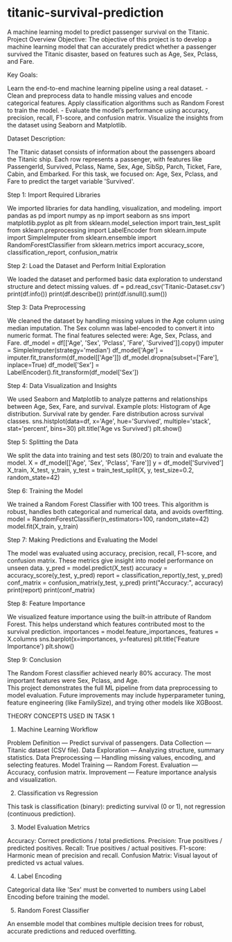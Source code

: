 # titanic-survival-prediction
A machine learning model to predict passenger survival on the Titanic.
Project Overview 
Objective: 
The objective of this project is to develop a machine learning model that can accurately predict whether a passenger survived the Titanic disaster, based on features such as Age, Sex, Pclass, and Fare. 

Key Goals: 
 
Learn the end-to-end machine learning pipeline using a real dataset. - Clean and preprocess data to handle missing values and encode categorical features. 
Apply classification algorithms such as Random Forest to train the model. - Evaluate the model’s performance using accuracy, precision, recall, F1-score, and confusion matrix. 
Visualize the insights from the dataset using Seaborn and Matplotlib. 
 
Dataset Description: 
 
The Titanic dataset consists of information about the passengers aboard the 
Titanic ship. Each row represents a passenger, with features like PassengerId, 
Survived, Pclass, Name, Sex, Age, SibSp, Parch, Ticket, Fare, Cabin, and Embarked. 
For this task, we focused on: Age, Sex, Pclass, and Fare to predict the target variable 'Survived'. 
 
Step 1: Import Required Libraries 

We imported libraries for data handling, visualization, and modeling. 
import pandas as pd import numpy as np import seaborn as sns import matplotlib.pyplot as plt from sklearn.model_selection import train_test_split from sklearn.preprocessing import LabelEncoder from sklearn.impute import SimpleImputer from sklearn.ensemble import RandomForestClassifier from sklearn.metrics import accuracy_score, classification_report, confusion_matrix 
 
Step 2: Load the Dataset and Perform Initial Exploration 

We loaded the dataset and performed basic data exploration to understand structure and detect missing values. 
df = pd.read_csv('Titanic-Dataset.csv') print(df.info()) print(df.describe()) print(df.isnull().sum()) 
 
Step 3: Data Preprocessing 
 
We cleaned the dataset by handling missing values in the Age column using median imputation. The Sex column was label-encoded to convert it into numeric format. 
The final features selected were: Age, Sex, Pclass, and Fare. 
df_model = df[['Age', 'Sex', 'Pclass', 'Fare', 'Survived']].copy() imputer = SimpleImputer(strategy='median') df_model['Age'] = imputer.fit_transform(df_model[['Age']]) df_model.dropna(subset=['Fare'], inplace=True) df_model['Sex'] = LabelEncoder().fit_transform(df_model['Sex']) 
 
Step 4: Data Visualization and Insights 
 
We used Seaborn and Matplotlib to analyze patterns and relationships between Age, Sex, Fare, and survival. 
Example plots: 
Histogram of Age distribution. 
Survival rate by gender. 
Fare distribution across survival classes. 
sns.histplot(data=df, x='Age', hue='Survived', multiple='stack', stat='percent', bins=30) plt.title('Age vs Survived') plt.show() 
 
Step 5: Splitting the Data 

We split the data into training and test sets (80/20) to train and evaluate the model. 
X = df_model[['Age', 'Sex', 'Pclass', 'Fare']] y = df_model['Survived'] 
X_train, X_test, y_train, y_test = train_test_split(X, y, test_size=0.2, random_state=42) 
 
Step 6: Training the Model 

We trained a Random Forest Classifier with 100 trees. This algorithm is robust, handles both categorical and numerical data, and avoids overfitting. 
model = RandomForestClassifier(n_estimators=100, random_state=42) model.fit(X_train, y_train) 
 
Step 7: Making Predictions and Evaluating the Model 
 
The model was evaluated using accuracy, precision, recall, F1-score, and confusion matrix. 
These metrics give insight into model performance on unseen data. 
y_pred = model.predict(X_test) accuracy = accuracy_score(y_test, y_pred) report = classification_report(y_test, y_pred) conf_matrix = confusion_matrix(y_test, y_pred) print("Accuracy:", accuracy) print(report) print(conf_matrix) 
 
Step 8: Feature Importance 
 
We visualized feature importance using the built-in attribute of Random 
Forest. This helps understand which features contributed most to the survival prediction. 
importances = model.feature_importances_ features = X.columns sns.barplot(x=importances, y=features) plt.title('Feature Importance') plt.show() 
 
Step 9: Conclusion 
 
The Random Forest classifier achieved nearly 80% accuracy. The most important features were Sex, Pclass, and Age.  
This project demonstrates the full ML pipeline from data preprocessing to model evaluation. 
Future improvements may include hyperparameter tuning, feature engineering (like FamilySize), and trying other models like XGBoost. 
 
THEORY CONCEPTS USED IN TASK 1 
1. Machine Learning Workflow 
 
Problem Definition — Predict survival of passengers. 
Data Collection — Titanic dataset (CSV file). 
Data Exploration — Analyzing structure, summary statistics. 
Data Preprocessing — Handling missing values, encoding, and selecting features. 
Model Training — Random Forest. 
Evaluation — Accuracy, confusion matrix. 
Improvement — Feature importance analysis and visualization. 
 
2. Classification vs Regression 

This task is classification (binary): predicting survival (0 or 1), not regression (continuous prediction). 

3. Model Evaluation Metrics 
 
Accuracy: Correct predictions / total predictions. 
Precision: True positives / predicted positives. 
Recall: True positives / actual positives. 
F1-score: Harmonic mean of precision and recall. 
Confusion Matrix: Visual layout of predicted vs actual values. 
 
4. Label Encoding 

Categorical data like 'Sex' must be converted to numbers using Label Encoding before training the model.

5. Random Forest Classifier 

An ensemble model that combines multiple decision trees for robust, accurate predictions and reduced overfitting.
